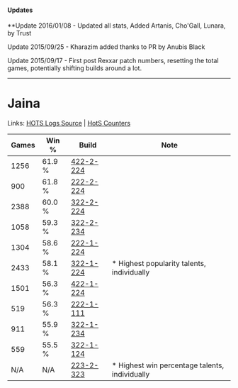 #### Updates
**Update 2016/01/08 - Updated all stats, Added Artanis, Cho'Gall, Lunara, by Trust

Update 2015/09/25 - Kharazim added thanks to PR by Anubis Black

Update 2015/09/17 - First post Rexxar patch numbers, resetting the total games, potentially shifting builds around a lot.

***

# Jaina

Links: [HOTS Logs Source](https://www.hotslogs.com/Sitewide/HeroDetails?Hero=Jaina) | [HotS Counters](http://hotscounters.com/#/hero/Jaina)

Games  | Win %  | Build     | Note
-----  | -----  | -----     | ----
1256   | 61.9 % | [422-2-224](http://www.heroesfire.com/hots/talent-calculator/jaina#sGEG) | 
900    | 61.8 % | [222-2-224](http://www.heroesfire.com/hots/talent-calculator/jaina#kdyG) | 
2388   | 60.0 % | [322-2-224](http://www.heroesfire.com/hots/talent-calculator/jaina#oS5G) | 
1058   | 59.3 % | [322-2-234](http://www.heroesfire.com/hots/talent-calculator/jaina#oS5Q) | 
1304   | 58.6 % | [222-1-224](http://www.heroesfire.com/hots/talent-calculator/jaina#kdie) | 
2433   | 58.1 % | [322-1-224](http://www.heroesfire.com/hots/talent-calculator/jaina#oRre) | * Highest popularity talents, individually
1501   | 56.3 % | [422-1-224](http://www.heroesfire.com/hots/talent-calculator/jaina#sF-e) | 
519    | 56.3 % | [222-1-111](http://www.heroesfire.com/hots/talent-calculator/jaina#kdgt) | 
911    | 55.9 % | [322-1-234](http://www.heroesfire.com/hots/talent-calculator/jaina#oRro) | 
559    | 55.5 % | [322-1-124](http://www.heroesfire.com/hots/talent-calculator/jaina#oRq4) | 
N/A    | N/A    | [223-2-323](http://www.heroesfire.com/hots/talent-calculator/jaina#kgQ3) | * Highest win percentage talents, individually
